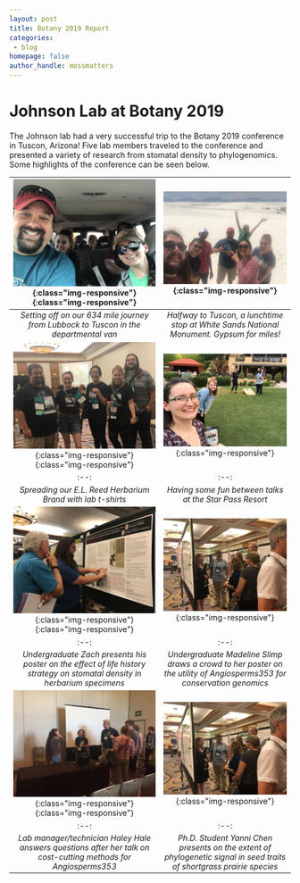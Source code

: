 ```yaml
---
layout: post
title: Botany 2019 Report
categories:
 - blog
homepage: false
author_handle: mossmatters
---
```


# Johnson Lab at Botany 2019

The Johnson lab had a very successful trip to the Botany 2019 conference in Tuscon, Arizona! Five lab members traveled to the conference and presented a variety of research from stomatal density to phylogenomics. Some highlights of the conference can be seen below. 


| ![](/assets/images/blog/botany2019_van.jpg){:class="img-responsive"}{:class="img-responsive"} | ![](/assets/images/blog/botany2019_whitesands.jpg){:class="img-responsive"}
|:--: |:--:| 
| *Setting off on our 634 mile journey from Lubbock to Tuscon in the departmental van* | *Halfway to Tuscon, a lunchtime stop at White Sands National Monument. Gypsum for miles!*|
| ![](/assets/images/blog/botany2019_shirts.jpg){:class="img-responsive"}{:class="img-responsive"} | ![](/assets/images/blog/botany2019_cornhole.jpg){:class="img-responsive"}
|:--: |:--:| 
| *Spreading our E.L. Reed Herbarium Brand with lab t-shirts* | *Having some fun between talks at the Star Pass Resort*|
| ![](/assets/images/blog/botany2019_zach.jpg){:class="img-responsive"}{:class="img-responsive"} | ![](/assets/images/blog/botany2019_madeline.jpg){:class="img-responsive"}
|:--: |:--:| 
| *Undergraduate Zach presents his poster on the effect of life history strategy on stomatal density in herbarium specimens* | *Undergraduate Madeline Slimp draws a crowd to her poster on the utility of Angiosperms353 for conservation genomics*|
| ![](/assets/images/blog/botany2019_haley.jpg){:class="img-responsive"}{:class="img-responsive"} | ![](/assets/images/blog/botany2019_madeline.jpg){:class="img-responsive"}
|:--: |:--:| 
| *Lab manager/technician Haley Hale answers questions after her talk on cost-cutting methods for Angiosperms353* | *Ph.D. Student Yanni Chen presents on the extent of phylogenetic signal in seed traits of shortgrass prairie species*|